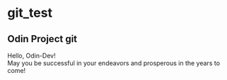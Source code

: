 # git_test
## Odin Project git
Hello, Odin-Dev! <br>
May you be successful in your endeavors and prosperous in the years to come! <br>